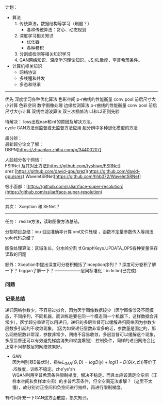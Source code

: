 
计划： 
- 算法
	1. 传统算法，数据结构等学习（刷题？）
		 - 各种传统算法：贪心、动态规划
	2. 深度学习相关知识
		-  优化器
		-  各种卷积
	3. 分割或检测等相关知识学习  
	4. GAN网络知识，深度学习理论知识。JS,KL散度，李普希茨条件。
- 计算机相关知识
  - 网络协议
  - 多线程和并发
  - 多态和继承



--------------
优先
深度学习各种优化算法
色彩空间
p-r曲线的性能衡量
conv pool 前后尺寸大小计算
色彩空间
数字图像处理 边缘检测算法
p-r曲线的性能衡量
conv pool 前后尺寸大小计算
双线性滤波算法
双三次插值法
L1和L2正则先验  

待解决：
loss出现nan和inf的原因及解决方法。  
cycle GAN方法弱监督或无监督方法应用
超分辨中多种退化模型的方法

超分辨：  
最新超分论文了解：  
DBPN[https://zhuanlan.zhihu.com/p/34400207]  

人脸超分各个网络：  
FSRNet  及其对比方法[https://github.com/tyshiwo/FSRNet]  
srez [https://github.com/david-gpu/srez](https://github.com/david-gpu/srez)
WaveletSRNet[https://github.com/hhb072/WaveletSRNet]

极小面部：[https://github.com/ssliar/face-super-resolution](https://github.com/ssliar/face-super-resolution)

------
其次：
Xception 和 SENet？

-----
任务：
resize方法，读取图像方法总结。

分割项目总结：iou 召回准确率计算   xml文件处理   ，函数不定量参数传入等用法
yolo代码总结？

图像处理算法：区域生长，分水岭分割
 tf.GraphKeys.UPDATA_OPS各种变量保存读取的问题
 
额外：Xception中提出深度可分卷积概括了Inception序列？？深度可分卷积了解一下？
biggan了解一下？
——————层间标准化：in ln bn(已完成)


### 问题 


### 记录总结 
递归网络参数少，不容易过拟合，因为医学图像数据较少（医学图像涉及不同模态，不同序列，不同机器，而训练是要在同一个模态同一个机器下，这样数据会非常少），医学超分重建可以用递归。递归的多层监督可以缓解递归网络因为参数少层数多引起的不收敛现象。（因为如果递归层数非常多的话，参数量是固定的，那么网络层数非常深，参数非常少，网络不容易收敛，多层监督可以缓解这个现象，多层监督还可以有效避免梯度消失和梯度爆照）
控制条件，同样的递归网络会比正常不同参数层的网络效果好。

- GAN  
  因为判别器D最优时，损失$L_{GAN}(G,D)=logD(y)+log(1−D(G(x,z)))$等价于JS散度，训练不稳定。zhe'ye'sh  
  WGAN利用李普希茨条件限制梯度，解决不稳定。而且本应该满足全空间（正样本空间和负样本空间）的李普希茨条件，但全空间无法求解？（这里不太懂），故分别对正空间和负空间进行抽样，再进行限制梯度。  

有时间补充一下GAN这方面散度，损失知识。
<!--stackedit_data:
eyJoaXN0b3J5IjpbMTQ0NzQ5NzkxNCwtMzI1NjAyODE0LDEzNT
AxMzI3OTEsMTc2NzAzNjk0MCwxODQ2ODU3MTg5LC03MTc3MTA2
MSwtNTY2NTYzNDUyLDQzMjY0ODMwMCw0MTkzODMwLDg1NjA5MD
M1OSwtNzk5NDAyODQ2LDE5OTA2MTUzNzcsLTE5NTkxNTI0OSwt
NjgxMTg3MDE0LDM2NzcxNDgzNiwtODc4MTkzMTAxLDcwOTc4Nj
k0MSwxMTIyODQ3Mjg5LDEwMTYwNDU2NTAsLTE3NDU2NTQ2NzRd
fQ==
-->